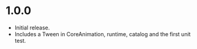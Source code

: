# 1.0.0

- Initial release.
- Includes a Tween in CoreAnimation, runtime, catalog and the first unit test.
